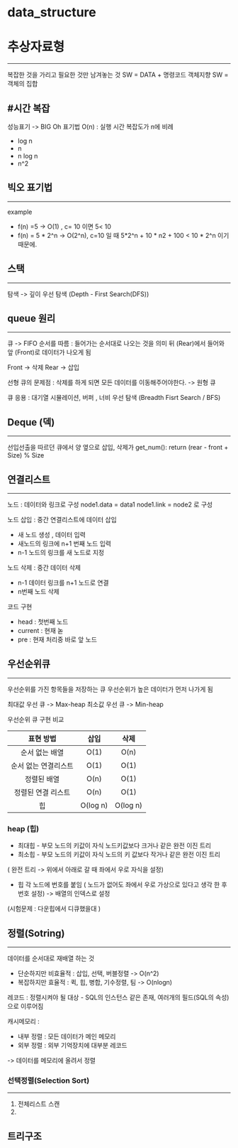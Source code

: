 # data_structure

# 추상자료형
---
복잡한 것을 가리고 필요한 것만 남겨놓는 것
SW = DATA + 명령코드
객체지향 SW = 객체의 집합



#시간 복잡
---
성능표기 -> BIG Oh 표기법
O(n) : 실행 시간 복잡도가 n에 비례

* log n
* n
* n log n
* n^2

## 빅오 표기법
---
example

* f(n) =5 -> O(1) , c= 10 이면 5< 10
* f(n) = 5 * 2^n -> O(2^n), c=10 일 때 5*2^n + 10 * n2 + 100 < 10 * 2^n 이기 때문에.

## 스택
---
탐색 -> 깊이 우선 탐색 (Depth - First Search(DFS))


## queue 원리
---
큐 -> FIFO 순서를 따름 : 들어가는 순서대로 나오는 것을 의미
뒤 (Rear)에서 들어와 앞 (Front)로 데이터가 나오게 됨

Front -> 삭제
Rear -> 삽입

선형 큐의 문제점 : 삭제를 하게 되면 모든 데이터를 이동해주어야한다. -> 원형 큐


큐 응용 : 대기열 시뮬레이션, 버퍼 , 너비 우선 탐색 (Breadth Fisrt Search / BFS)

## Deque (덱)
---
선입선출을 따르던 큐에서 양 옆으로 삽입, 삭제가
  get_num():
  return (rear - front + Size) % Size


## 연결리스트
---
노드 : 데이터와 링크로 구성
node1.data = data1
node1.link = node2 로 구성

노드 삽입 : 중간 연결리스트에 데이터 삽입
* 새 노드 생성 , 데이터 입력
* 새노드의 링크에 n+1 번째 노드 입력
* n-1 노드의  링크를 새 노드로 지정

노드 삭제 : 중간 데이터 삭제
* n-1 데이터 링크를 n+1 노드로 연결
* n번째 노드 삭제

코드 구현
* head : 첫번째 노드
* current : 현재 녿
* pre : 현재 처리중 바로 앞 노드

## 우선순위큐
---
우선순위를 가진 항목들을 저장하는 큐
우선순위가 높은 데이터가 먼저 나가게 됨

최대값 우선 큐 -> Max-heap
최소값 우선 큐 -> Min-heap

우선순위 큐 구현 비교


|표현 방법|삽입|삭제|
|:---:|:---:|:---:|
|순서 없는 배열|O(1)|O(n)|
|순서 없는 연결리스트|O(1)|O(1)|
|정렬된 배열|O(n)|O(1)|
|정렬된 연결 리스트|O(n)|O(1)|
|힙|O(log n)|O(log n)|

### heap (힙)
* 최대힙 - 부모 노드의 키값이 자식 노드키값보다 크거나 같은 완전 이진 트리
* 최소힙 - 부모 노드의 키값이 자식 노드의 키 값보다 작거나 같은 완전 이진 트리

( 완전 트리 -> 위에서 아래로 갈 때 좌에서 우로 자식을 설정)

* 힙 각 노드에 번호를 붙임 ( 노드가 없어도 좌에서 우로 가상으로 있다고 생각 한 후 번호 설정) -> 배열의 인덱스로 설정

(시험문제 : 다운힙에서 디큐했을대 )



## 정렬(Sotring)
---
데이터를 순서대로 재배열 하는 것

* 단순하지만 비효율적 : 삽입, 선택, 버블정렬 -> O(n^2)
* 복잡하지만 효율적 : 퀵, 힙, 병합, 기수정렬, 팀 -> O(nlogn)

레코드 : 정렬시켜야 될 대상 - SQL의 인스턴스 같은 존재, 여러개의 필드(SQL의 속성) 으로 이루어짐

캐시메모리 :

* 내부 정렬 : 모든 데이터가 메인 메모리
* 외부 정렬 : 외부 기억장치에 대부분 레코드

-> 데이터를 메모리에 올려서 정렬

### 선택정렬(Selection Sort)
---
1. 전체리스트 스캔
2.


## 트리구조
